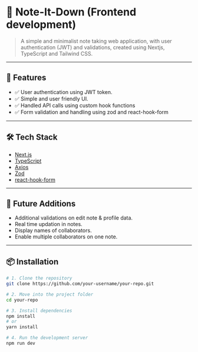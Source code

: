 # 📘 Note-It-Down (Frontend development)

> A simple and minimalist note taking web application, with user authentication (JWT) and validations, created using Nextjs, TypeScript and Tailwind CSS.

---

## 🚀 Features

- ✅ User authentication using JWT token.
- ✅ Simple and user friendly UI.
- ✅ Handled API calls using custom hook functions
- ✅ Form validation and handling using zod and react-hook-form
  
---

## 🛠️ Tech Stack

- [Next.js]((https://nextjs.org/))
- [TypeScript](https://www.typescriptlang.org/) 
- [Axios](https://axios-http.com/)
- [Zod](https://zod.dev/)
- [react-hook-form](https://react-hook-form.com/)

---
## 🚧 Future Additions

- Additional validations on edit note & profile data.
- Real time updation in notes.
- Display names of collaborators.
- Enable multiple collaborators on one note.

---

## 📦 Installation

```bash
# 1. Clone the repository
git clone https://github.com/your-username/your-repo.git

# 2. Move into the project folder
cd your-repo

# 3. Install dependencies
npm install
# or
yarn install

# 4. Run the development server
npm run dev

